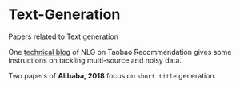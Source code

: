 # Text-Generation

Papers related to Text generation

One [technical blog](https://zhuanlan.zhihu.com/p/33956907) of NLG on Taobao Recommendation gives some instructions on tackling multi-source and noisy data.  

Two papers of **Alibaba, 2018** focus on `short title` generation.
